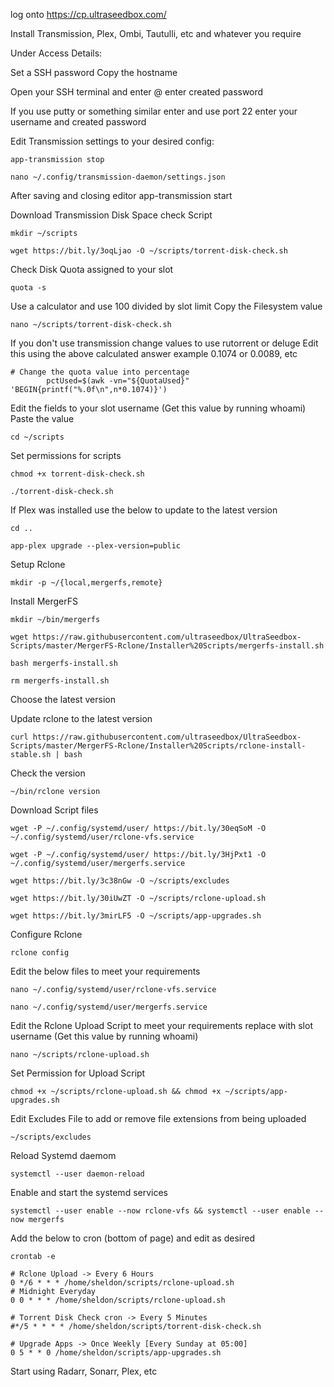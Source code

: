 log onto https://cp.ultraseedbox.com/ 

Install Transmission, Plex, Ombi, Tautulli, etc and whatever you require

Under Access Details:

Set a SSH password
Copy the hostname

Open your SSH terminal and enter <username>@<hostname>
enter created password

If you use putty or something similar enter <hostname> and use port 22
enter your username and created password

Edit Transmission settings to your desired config:

```
app-transmission stop
```
```
nano ~/.config/transmission-daemon/settings.json
```
    
After saving and closing editor app-transmission start

Download Transmission Disk Space check Script
```
mkdir ~/scripts
```
```
wget https://bit.ly/3oqLjao -O ~/scripts/torrent-disk-check.sh
```
    
Check Disk Quota assigned to your slot
```
quota -s
```
    
Use a calculator and use 100 divided by slot limit
Copy the Filesystem value

```
nano ~/scripts/torrent-disk-check.sh
```
    
If you don't use transmission change values to use rutorrent or deluge 
Edit this using the above calculated answer example 0.1074 or 0.0089, etc

    # Change the quota value into percentage
            pctUsed=$(awk -vn="${QuotaUsed}" 'BEGIN{printf("%.0f\n",n*0.1074)}')
Edit the <user> fields to your slot username (Get this value by running whoami)
Paste the <filesystem> value

```
cd ~/scripts
```
    
Set permissions for scripts
```
chmod +x torrent-disk-check.sh
```
```
./torrent-disk-check.sh
```

If Plex was installed use the below to update to the latest version
```
cd ..
```
```
app-plex upgrade --plex-version=public
```
    
Setup Rclone
```
mkdir -p ~/{local,mergerfs,remote}
```
    
Install MergerFS
```
mkdir ~/bin/mergerfs
```
```
wget https://raw.githubusercontent.com/ultraseedbox/UltraSeedbox-Scripts/master/MergerFS-Rclone/Installer%20Scripts/mergerfs-install.sh
```
```
bash mergerfs-install.sh
```
```
rm mergerfs-install.sh
```
    
Choose the latest version

Update rclone to the latest version
```
curl https://raw.githubusercontent.com/ultraseedbox/UltraSeedbox-Scripts/master/MergerFS-Rclone/Installer%20Scripts/rclone-install-stable.sh | bash
```
    
Check the version
```
~/bin/rclone version
```
    
Download Script files 
```
wget -P ~/.config/systemd/user/ https://bit.ly/30eqSoM -O ~/.config/systemd/user/rclone-vfs.service
```
```
wget -P ~/.config/systemd/user/ https://bit.ly/3HjPxt1 -O ~/.config/systemd/user/mergerfs.service
```
```
wget https://bit.ly/3c38nGw -O ~/scripts/excludes
```
```
wget https://bit.ly/30iUwZT -O ~/scripts/rclone-upload.sh
```
```
wget https://bit.ly/3mirLF5 -O ~/scripts/app-upgrades.sh
```   

Configure Rclone
```
rclone config
```
    
Edit the below files to meet your requirements
```
nano ~/.config/systemd/user/rclone-vfs.service
```
```
nano ~/.config/systemd/user/mergerfs.service
```
  
Edit the Rclone Upload Script to meet your requirements
replace <user> with slot username (Get this value by running whoami)
```
nano ~/scripts/rclone-upload.sh
```
Set Permission for Upload Script
```
chmod +x ~/scripts/rclone-upload.sh && chmod +x ~/scripts/app-upgrades.sh
```
    
Edit Excludes File to add or remove file extensions from being uploaded
```
~/scripts/excludes
```
    
Reload Systemd daemom
```
systemctl --user daemon-reload
```
    
Enable and start the systemd services
```
systemctl --user enable --now rclone-vfs && systemctl --user enable --now mergerfs
```
    
Add the below to cron (bottom of page) and edit as desired

```
crontab -e
```
```
# Rclone Upload -> Every 6 Hours
0 */6 * * * /home/sheldon/scripts/rclone-upload.sh
# Midnight Everyday
0 0 * * * /home/sheldon/scripts/rclone-upload.sh

# Torrent Disk Check cron -> Every 5 Minutes
#*/5 * * * * /home/sheldon/scripts/torrent-disk-check.sh

# Upgrade Apps -> Once Weekly [Every Sunday at 05:00]
0 5 * * 0 /home/sheldon/scripts/app-upgrades.sh
```
    
Start using Radarr, Sonarr, Plex, etc
